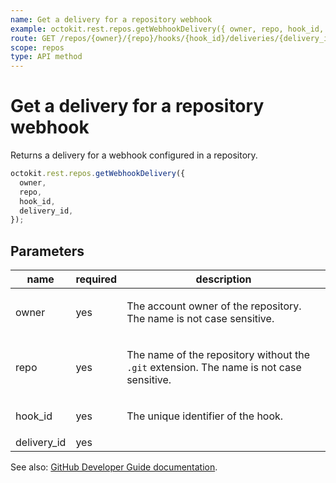 ```yaml
---
name: Get a delivery for a repository webhook
example: octokit.rest.repos.getWebhookDelivery({ owner, repo, hook_id, delivery_id })
route: GET /repos/{owner}/{repo}/hooks/{hook_id}/deliveries/{delivery_id}
scope: repos
type: API method
---
```


# Get a delivery for a repository webhook

Returns a delivery for a webhook configured in a repository.

```js
octokit.rest.repos.getWebhookDelivery({
  owner,
  repo,
  hook_id,
  delivery_id,
});
```

## Parameters

<table>
  <thead>
    <tr>
      <th>name</th>
      <th>required</th>
      <th>description</th>
    </tr>
  </thead>
  <tbody>
    <tr><td>owner</td><td>yes</td><td>

The account owner of the repository. The name is not case sensitive.

</td></tr>
<tr><td>repo</td><td>yes</td><td>

The name of the repository without the `.git` extension. The name is not case sensitive.

</td></tr>
<tr><td>hook_id</td><td>yes</td><td>

The unique identifier of the hook.

</td></tr>
<tr><td>delivery_id</td><td>yes</td><td>

</td></tr>
  </tbody>
</table>

See also: [GitHub Developer Guide documentation](https://docs.github.com/rest/webhooks/repo-deliveries#get-a-delivery-for-a-repository-webhook).
